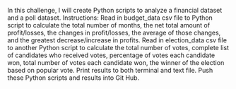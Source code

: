In this challenge, I will create Python scripts to analyze a financial dataset and a poll dataset.
Instructions:
Read in budget_data csv file to Python script to calculate the total number of months, the net total amount of profit/losses, the changes in profit/losses, the average of those changes, and the greatest decrease/increase in profits.
Read in election_data csv file to another Python script to calculate the total number of votes, complete list of candidates who received votes, percentage of votes each candidate won, total number of votes each candidate won, the winner of the election based on popular vote.
Print results to both terminal and text file.
Push these Python scripts and results into Git Hub.
